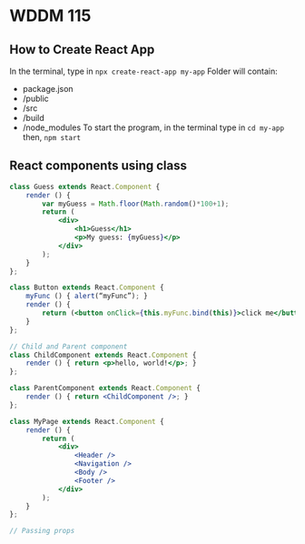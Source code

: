 # WDDM 115

## How to Create React App

In the terminal, type in `npx create-react-app my-app`
Folder will contain:
- package.json
- /public
- /src
- /build
- /node_modules
To start the program, in the terminal type in `cd my-app`
then, `npm start`

## React components using class
```jsx
class Guess extends React.Component {
    render () {
        var myGuess = Math.floor(Math.random()*100+1);
        return ( 
            <div>
                <h1>Guess</h1>
                <p>My guess: {myGuess}</p>
            </div>
        );
    }
};

class Button extends React.Component {
    myFunc () { alert(“myFunc”); }
    render () {
        return (<button onClick={this.myFunc.bind(this)}>click me</button>);
    }
};

// Child and Parent component
class ChildComponent extends React.Component {
    render () { return <p>hello, world!</p>; }
};

class ParentComponent extends React.Component {
    render () { return <ChildComponent />; }
};

class MyPage extends React.Component {
    render () {
        return ( 
            <div>
                <Header />
                <Navigation />
                <Body />
                <Footer />
            </div>
        );
    }
};

// Passing props

```